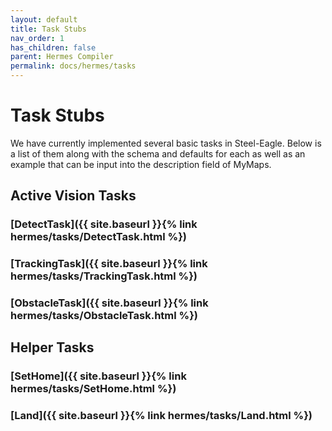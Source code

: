 ```yaml
---
layout: default
title: Task Stubs
nav_order: 1
has_children: false
parent: Hermes Compiler
permalink: docs/hermes/tasks
---
```


# Task Stubs

We have currently implemented several basic tasks in Steel-Eagle. Below is a list of them along with the schema and defaults for each as well as an example that can be input into the description field of MyMaps.

## Active Vision Tasks

### [DetectTask]({{ site.baseurl }}{% link hermes/tasks/DetectTask.html %})

### [TrackingTask]({{ site.baseurl }}{% link hermes/tasks/TrackingTask.html %})

### [ObstacleTask]({{ site.baseurl }}{% link hermes/tasks/ObstacleTask.html %})

## Helper Tasks

### [SetHome]({{ site.baseurl }}{% link hermes/tasks/SetHome.html %})

### [Land]({{ site.baseurl }}{% link hermes/tasks/Land.html %})

